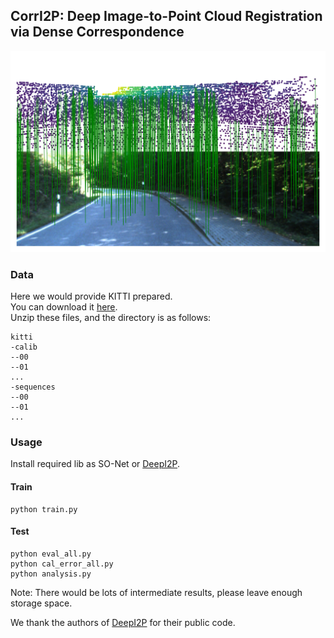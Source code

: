 ## CorrI2P: Deep Image-to-Point Cloud Registration via Dense Correspondence  
![Correspondence](pic/correspondence_ours.png)  
  
### Data  
Here we would provide KITTI prepared.  
You can download it [here](https://tjueducn-my.sharepoint.com/:f:/g/personal/rsy6318_tju_edu_cn/Ejuy4n_OeuFPkayDWnOwRmgBRnR2z_pltD2uv0F6LHYN_Q?e=7506Ug).  
Unzip these files, and the directory is as follows:  
```
kitti
-calib
--00
--01
...
-sequences
--00
--01
...
```

  
### Usage
Install required lib as SO-Net or [DeepI2P](https://github.com/lijx10/DeepI2P/tree/main/models/index_max_ext).
#### Train
```
python train.py
```
#### Test
```
python eval_all.py
python cal_error_all.py
python analysis.py
```
Note: There would be lots of intermediate results, please leave enough storage space.  
  
We thank the authors of [DeepI2P](https://github.com/lijx10/DeepI2P) for their public code.
